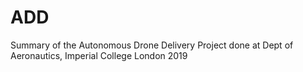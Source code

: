 # ADD
Summary of the Autonomous Drone Delivery Project done at Dept of Aeronautics, Imperial College London 2019
